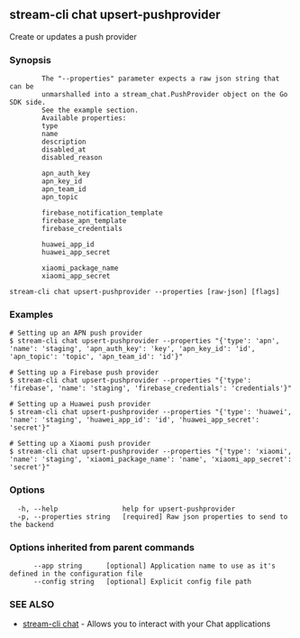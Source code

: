 ## stream-cli chat upsert-pushprovider

Create or updates a push provider

### Synopsis


			The "--properties" parameter expects a raw json string that can be
			unmarshalled into a stream_chat.PushProvider object on the Go SDK side.
			See the example section.
			Available properties:
			type
			name
			description
			disabled_at
			disabled_reason
					
			apn_auth_key
			apn_key_id
			apn_team_id
			apn_topic

			firebase_notification_template
			firebase_apn_template
			firebase_credentials
					
			huawei_app_id
			huawei_app_secret
					
			xiaomi_package_name
			xiaomi_app_secret
		

```
stream-cli chat upsert-pushprovider --properties [raw-json] [flags]
```

### Examples

```
# Setting up an APN push provider
$ stream-cli chat upsert-pushprovider --properties "{'type': 'apn', 'name': 'staging', 'apn_auth_key': 'key', 'apn_key_id': 'id', 'apn_topic': 'topic', 'apn_team_id': 'id'}"

# Setting up a Firebase push provider
$ stream-cli chat upsert-pushprovider --properties "{'type': 'firebase', 'name': 'staging', 'firebase_credentials': 'credentials'}"

# Setting up a Huawei push provider
$ stream-cli chat upsert-pushprovider --properties "{'type': 'huawei', 'name': 'staging', 'huawei_app_id': 'id', 'huawei_app_secret': 'secret'}"

# Setting up a Xiaomi push provider
$ stream-cli chat upsert-pushprovider --properties "{'type': 'xiaomi', 'name': 'staging', 'xiaomi_package_name': 'name', 'xiaomi_app_secret': 'secret'}"

```

### Options

```
  -h, --help                help for upsert-pushprovider
  -p, --properties string   [required] Raw json properties to send to the backend
```

### Options inherited from parent commands

```
      --app string      [optional] Application name to use as it's defined in the configuration file
      --config string   [optional] Explicit config file path
```

### SEE ALSO

* [stream-cli chat](stream-cli_chat.md)	 - Allows you to interact with your Chat applications

